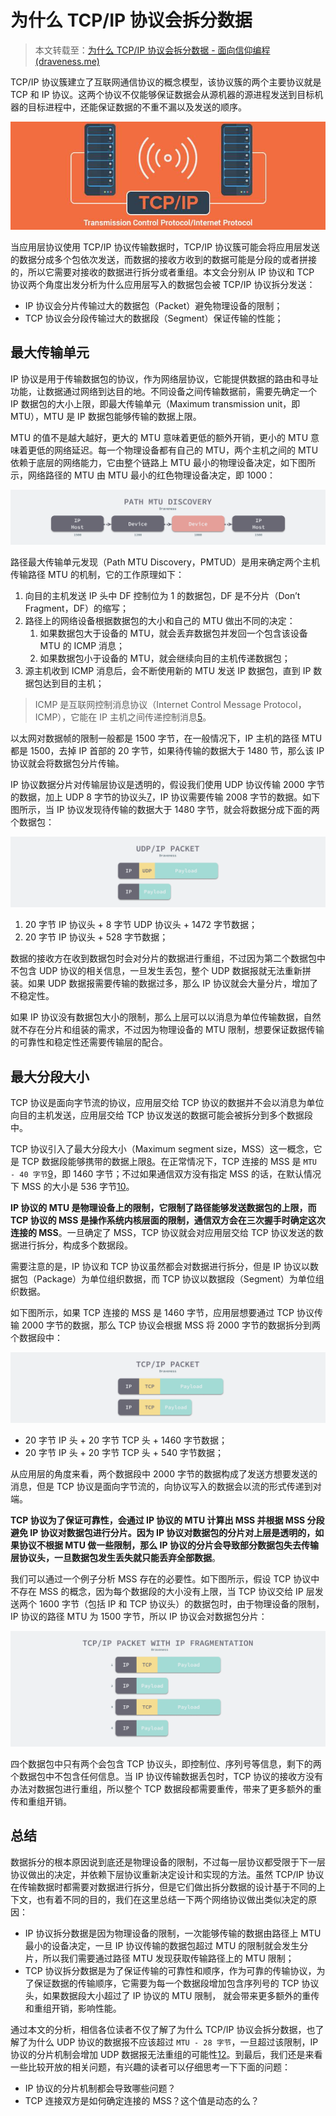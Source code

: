 # 为什么 TCP/IP 协议会拆分数据

> 本文转载至：[为什么 TCP/IP 协议会拆分数据 - 面向信仰编程 (draveness.me)](https://draveness.me/whys-the-design-tcp-segment-ip-packet/)

TCP/IP 协议簇建立了互联网通信协议的概念模型，该协议簇的两个主要协议就是 TCP 和 IP 协议。这两个协议不仅能够保证数据会从源机器的源进程发送到目标机器的目标进程中，还能保证数据的不重不漏以及发送的顺序。

![](../images/100.jpg)

当应用层协议使用 TCP/IP 协议传输数据时，TCP/IP 协议簇可能会将应用层发送的数据分成多个包依次发送，而数据的接收方收到的数据可能是分段的或者拼接的，所以它需要对接收的数据进行拆分或者重组。本文会分别从 IP 协议和 TCP 协议两个角度出发分析为什么应用层写入的数据包会被 TCP/IP 协议拆分发送：

- IP 协议会分片传输过大的数据包（Packet）避免物理设备的限制；
- TCP 协议会分段传输过大的数据段（Segment）保证传输的性能；

## 最大传输单元

IP 协议是用于传输数据包的协议，作为网络层协议，它能提供数据的路由和寻址功能，让数据通过网络到达目的地。不同设备之间传输数据前，需要先确定一个 IP 数据包的大小上限，即最大传输单元（Maximum transmission unit，即 MTU），MTU 是 IP 数据包能够传输的数据上限。

MTU 的值不是越大越好，更大的 MTU 意味着更低的额外开销，更小的 MTU 意味着更低的网络延迟。每一个物理设备都有自己的 MTU，两个主机之间的 MTU 依赖于底层的网络能力，它由整个链路上 MTU 最小的物理设备决定，如下图所示，网络路径的 MTU 由 MTU 最小的红色物理设备决定，即 1000：

![](../images/126.png)

路径最大传输单元发现（Path MTU Discovery，PMTUD）是用来确定两个主机传输路径 MTU 的机制，它的工作原理如下：

1. 向目的主机发送 IP 头中 DF 控制位为 1 的数据包，DF 是不分片（Don’t Fragment，DF）的缩写；
2. 路径上的网络设备根据数据包的大小和自己的 MTU 做出不同的决定：
   1. 如果数据包大于设备的 MTU，就会丢弃数据包并发回一个包含该设备 MTU 的 ICMP 消息；
   2. 如果数据包小于设备的 MTU，就会继续向目的主机传递数据包；
3. 源主机收到 ICMP 消息后，会不断使用新的 MTU 发送 IP 数据包，直到 IP 数据包达到目的主机；

> ICMP 是互联网控制消息协议（Internet Control Message Protocol，ICMP），它能在 IP 主机之间传递控制消息[5](https://draveness.me/whys-the-design-tcp-segment-ip-packet/#fn:5)。

以太网对数据帧的限制一般都是 1500 字节，在一般情况下，IP 主机的路径 MTU 都是 1500，去掉 IP 首部的 20 字节，如果待传输的数据大于 1480 节，那么该 IP 协议就会将数据包分片传输。

IP 协议数据分片对传输层协议是透明的，假设我们使用 UDP 协议传输 2000 字节的数据，加上 UDP 8 字节的协议头[7](https://draveness.me/whys-the-design-tcp-segment-ip-packet/#fn:7)，IP 协议需要传输 2008 字节的数据。如下图所示，当 IP 协议发现待传输的数据大于 1480 字节，就会将数据分成下面的两个数据包：

![](../images/127.png)

1. 20 字节 IP 协议头 + 8 字节 UDP 协议头 + 1472 字节数据；
2. 20 字节 IP 协议头 + 528 字节数据；

数据的接收方在收到数据包时会对分片的数据进行重组，不过因为第二个数据包中不包含 UDP 协议的相关信息，一旦发生丢包，整个 UDP 数据报就无法重新拼装。如果 UDP 数据报需要传输的数据过多，那么 IP 协议就会大量分片，增加了不稳定性。

如果 IP 协议没有数据包大小的限制，那么上层可以以消息为单位传输数据，自然就不存在分片和组装的需求，不过因为物理设备的 MTU 限制，想要保证数据传输的可靠性和稳定性还需要传输层的配合。

## 最大分段大小

TCP 协议是面向字节流的协议，应用层交给 TCP 协议的数据并不会以消息为单位向目的主机发送，应用层交给 TCP 协议发送的数据可能会被拆分到多个数据段中。

TCP 协议引入了最大分段大小（Maximum segment size，MSS）这一概念，它是 TCP 数据段能够携带的数据上限[8](https://draveness.me/whys-the-design-tcp-segment-ip-packet/#fn:8)。在正常情况下，TCP 连接的 MSS 是 `MTU - 40 字节`[9](https://draveness.me/whys-the-design-tcp-segment-ip-packet/#fn:9)，即 1460 字节；不过如果通信双方没有指定 MSS 的话，在默认情况下 MSS 的大小是 536 字节[10](https://draveness.me/whys-the-design-tcp-segment-ip-packet/#fn:10)。

**IP 协议的 MTU 是物理设备上的限制，它限制了路径能够发送数据包的上限，而 TCP 协议的 MSS 是操作系统内核层面的限制，通信双方会在三次握手时确定这次连接的 MSS**。一旦确定了 MSS，TCP 协议就会对应用层交给 TCP 协议发送的数据进行拆分，构成多个数据段。

需要注意的是，IP 协议和 TCP 协议虽然都会对数据进行拆分，但是 IP 协议以数据包（Package）为单位组织数据，而 TCP 协议以数据段（Segment）为单位组织数据。

如下图所示，如果 TCP 连接的 MSS 是 1460 字节，应用层想要通过 TCP 协议传输 2000 字节的数据，那么 TCP 协议会根据 MSS 将 2000 字节的数据拆分到两个数据段中：

![](../images/128.png)

- 20 字节 IP 头 + 20 字节 TCP 头 + 1460 字节数据；
- 20 字节 IP 头 + 20 字节 TCP 头 + 540 字节数据；

从应用层的角度来看，两个数据段中 2000 字节的数据构成了发送方想要发送的消息，但是 TCP 协议是面向字节流的，向协议写入的数据会以流的形式传递到对端。

**TCP 协议为了保证可靠性，会通过 IP 协议的 MTU 计算出 MSS 并根据 MSS 分段避免 IP 协议对数据包进行分片。因为 IP 协议对数据包的分片对上层是透明的，如果协议不根据 MTU 做一些限制，那么 IP 协议的分片会导致部分数据包失去传输层协议头，一旦数据包发生丢失就只能丢弃全部数据**。

我们可以通过一个例子分析 MSS 存在的必要性。如下图所示，假设 TCP 协议中不存在 MSS 的概念，因为每个数据段的大小没有上限，当 TCP 协议交给 IP 层发送两个 1600 字节（包括 IP 和 TCP 协议头）的数据包时，由于物理设备的限制，IP 协议的路径 MTU 为 1500 字节，所以 IP 协议会对数据包分片：

![](../images/129.png)

四个数据包中只有两个会包含 TCP 协议头，即控制位、序列号等信息，剩下的两个数据包中不包含任何信息。当 IP 协议传输数据丢包时，TCP 协议的接收方没有办法对数据包进行重组，所以整个 TCP 数据段都需要重传，带来了更多额外的重传和重组开销。

## 总结

数据拆分的根本原因说到底还是物理设备的限制，不过每一层协议都受限于下一层协议做出的决定，并依赖下层协议重新决定设计和实现的方法。虽然 TCP/IP 协议在传输数据时都需要对数据进行拆分，但是它们做出拆分数据的设计基于不同的上下文，也有着不同的目的，我们在这里总结一下两个网络协议做出类似决定的原因：

- IP 协议拆分数据是因为物理设备的限制，一次能够传输的数据由路径上 MTU 最小的设备决定，一旦 IP 协议传输的数据包超过 MTU 的限制就会发生分片，所以我们需要通过路径 MTU 发现获取传输路径上的 MTU 限制；
- TCP 协议拆分数据是为了保证传输的可靠性和顺序，作为可靠的传输协议，为了保证数据的传输顺序，它需要为每一个数据段增加包含序列号的 TCP 协议头，如果数据段大小超过了 IP 协议的 MTU 限制， 就会带来更多额外的重传和重组开销，影响性能。

通过本文的分析，相信各位读者不仅了解了为什么 TCP/IP 协议会拆分数据，也了解了为什么 UDP 协议的数据报不应该超过 `MTU - 28 字节`，一旦超过该限制，IP 协议的分片机制会增加 UDP 数据报无法重组的可能性[12](https://draveness.me/whys-the-design-tcp-segment-ip-packet/#fn:12)。到最后，我们还是来看一些比较开放的相关问题，有兴趣的读者可以仔细思考一下下面的问题：

- IP 协议的分片机制都会导致哪些问题？
- TCP 连接双方是如何确定连接的 MSS？这个值是动态的么？

